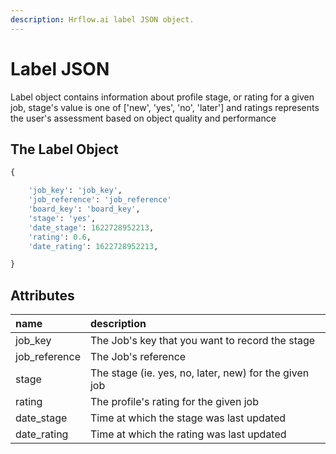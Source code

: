 ```yaml
---
description: Hrflow.ai label JSON object.
---
```


# Label JSON

Label object contains information about profile stage, or rating for a given job, stage's value is one of \['new', 'yes', 'no', 'later'\] and ratings represents the user's assessment based on object quality and performance

## The Label Object

```python
{

    'job_key': 'job_key',
    'job_reference': 'job_reference'
    'board_key': 'board_key',
    'stage': 'yes',
    'date_stage': 1622728952213,
    'rating': 0.6,
    'date_rating': 1622728952213,

}
```

## Attributes

| name | description |
| :--- | :--- |
| job\_key | The Job's key that you want to record the stage |
| job\_reference | The Job's reference |
| stage | The stage \(ie. yes, no, later, new\) for the given job |
| rating | The profile's rating for the given job |
| date\_stage | Time at which the stage was last updated |
| date\_rating | Time at which the rating was last updated |

